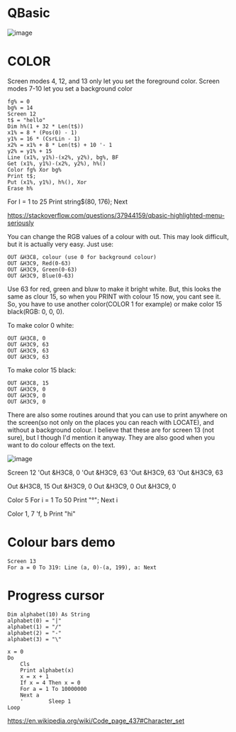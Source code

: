 # QBasic

![image](https://user-images.githubusercontent.com/38451588/137484411-bf69741e-c8b1-4255-a665-90efb9443d84.png)



# COLOR
 Screen modes 4, 12, and 13 only let you set the foreground color. Screen modes 7-10 let you set a background color
 
 
 ````
 fg% = 0
bg% = 14
Screen 12
t$ = "hello"
Dim h%(1 + 32 * Len(t$))
x1% = 8 * (Pos(0) - 1)
y1% = 16 * (CsrLin - 1)
x2% = x1% + 8 * Len(t$) + 10 '- 1
y2% = y1% + 15
Line (x1%, y1%)-(x2%, y2%), bg%, BF
Get (x1%, y1%)-(x2%, y2%), h%()
Color fg% Xor bg%
Print t$;
Put (x1%, y1%), h%(), Xor
Erase h%

````

 For I = 1 to 25 Print string$(80, 176); Next



https://stackoverflow.com/questions/37944159/qbasic-highlighted-menu-seriously



You can change the RGB values of a colour with out. This may look difficult, but it is actually very easy. Just use:
````
OUT &H3C8, colour (use 0 for background colour)
OUT &H3C9, Red(0-63)
OUT &H3C9, Green(0-63)
OUT &H3C9, Blue(0-63)
````
Use 63 for red, green and bluw to make it bright white. But, this looks the same as clour 15, so when you PRINT with colour 15 now, you cant see it. So, you have to use another color(COLOR 1 for example) or make color 15 black(RGB: 0, 0, 0).

To make color 0 white:
````
OUT &H3C8, 0
OUT &H3C9, 63
OUT &H3C9, 63
OUT &H3C9, 63
````
To make color 15 black:
````
OUT &H3C8, 15
OUT &H3C9, 0
OUT &H3C9, 0
OUT &H3C9, 0
````
There are also some routines around that you can use to print anywhere on the screen(so not only on the places you can reach with LOCATE), and without a background colour. I believe that these are for screen 13 (not sure), but I though I'd mention it anyway. They are also good when you want to do colour effects on the text.


![image](https://user-images.githubusercontent.com/38451588/137624180-88811027-5b69-4cb3-b192-bc2155ddf772.png)

Screen 12
'Out &H3C8, 0
'Out &H3C9, 63
'Out &H3C9, 63
'Out &H3C9, 63




Out &H3C8, 15
Out &H3C9, 0
Out &H3C9, 0
Out &H3C9, 0

Color 5
For i = 1 To 50
    Print "°";
Next i

Color 1, 7 'f, b
Print "hi"


# Colour bars demo

````
Screen 13
For a = 0 To 319: Line (a, 0)-(a, 199), a: Next
````

# Progress cursor




````
Dim alphabet(10) As String
alphabet(0) = "|"
alphabet(1) = "/"
alphabet(2) = "-"
alphabet(3) = "\"

x = 0
Do
    Cls
    Print alphabet(x)
    x = x + 1
    If x = 4 Then x = 0
    For a = 1 To 10000000
    Next a
    '        Sleep 1
Loop
````


https://en.wikipedia.org/wiki/Code_page_437#Character_set
